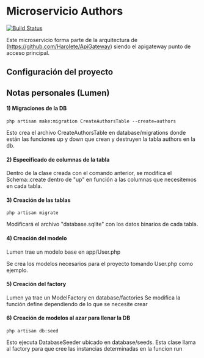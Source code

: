 # Microservicio Authors

[![Build Status](https://app.travis-ci.com/Harolete/authors.svg?branch=master)]()

Este microservicio forma parte de la arquitectura de (https://github.com/Harolete/ApiGateway) siendo el apigateway punto de acceso
principal.

## Configuración del proyecto

## Notas personales (Lumen)
#### 1) Migraciones de la DB

    php artisan make:migration CreateAuthorsTable --create=authors

Esto crea el archivo CreateAuthorsTable en database/migrations donde están las funciones up y down que crean y destruyen
la tabla authors en la db.

#### 2) Especificado de columnas de la tabla 
Dentro de la clase creada con el comando anterior, se modifica el Schema::create dentro de "up" en función a las columnas que necesitemos en cada tabla.

#### 3) Creación de las tablas
    php artisan migrate 
Modificará el archivo "database.sqlite" con los  datos binarios de cada tabla.

#### 4) Creación del modelo
Lumen trae un modelo base en app/User.php

Se crea los modelos necesarios para el proyecto tomando User.php como ejemplo.

#### 5) Creación del factory
Lumen ya trae un ModelFactory en database/factories
Se modifica la función define dependiendo de lo que se necesite crear

#### 6) Creación de modelos al azar para llenar la DB
    php artisan db:seed
Esto ejecuta DatabaseSeeder ubicado en database/seeds.
Esta clase llama al factory para que cree las instancias determinadas en la funcion run